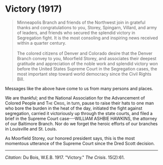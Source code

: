 <!--
title:   Victory
author:  Du Bois, W.E.B.
journal: The Crisis
year:    1917
volume:  15
issue:   2
pages:   61
-->

# Victory (1917)

> Minneapolis Branch and friends of the Northwest join in grateful thanks and congratulations to you, Storey, Spingarn, Villard, and army of leaders, and friends who secured the splendid victory in Segregation fight. It is the most consoling and inspiring news received within a quarter century.    
> &nbsp;     
> The colored citizens of Denver and Colorado desire that the Denver Branch convey to you, Moorfield Storey, and associates their deepest gratitude and appreciation of the noble work and splendid victory won before the United States Supreme Court in the Segregation cases, the most important step toward world democracy since the Civil Rights Bill.

Messages like the above have come to us from many persons and places.

We are thankful; and the National Association for the Advancement of Colored People and <span style="font-variant:small-caps;">The Crisis</span>, in turn, pause to raise their hats to one man who bore the burden in the heat of the day, initiated the fight against segregation, carried it victoriously up through the state courts, and filed a brief in the Supreme Court case---WILLIAM ASHBIE HAWKINS, the attorney of our Baltimore Branch. Nor do we forget the heroic efforts of our branches in Louisville and St. Louis.

As Moorfield Storey, our honored president says, this is the most momentous utterance of the Supreme Court since the Dred Scott decision.

______________
*Citation:* Du Bois, W.E.B. 1917. "Victory." *The Crisis*. 15(2):61.